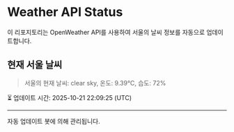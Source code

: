 
# Weather API Status

이 리포지토리는 OpenWeather API를 사용하여 서울의 날씨 정보를 자동으로 업데이트합니다.

## 현재 서울 날씨
> 서울의 현재 날씨: clear sky, 온도: 9.39°C, 습도: 72%

⏳ 업데이트 시간: 2025-10-21 22:09:25 (UTC)

---
자동 업데이트 봇에 의해 관리됩니다.
